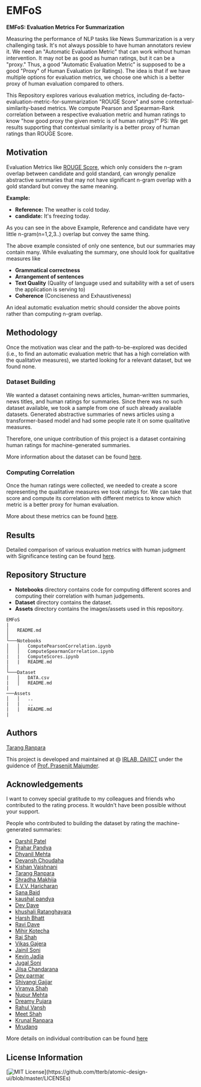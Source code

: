 
# EMFoS

**EMFoS: Evaluation Metrics For Summarization** 

Measuring the performance of NLP tasks like News Summarization is a very challenging task. It's not always possible to have human annotators review it. We need an "Automatic Evaluation Metric" that can work without human intervention. It may not be as good as human ratings, but it can be a "proxy." Thus, a good "Automatic Evaluation Metric" is supposed to be a good "Proxy" of Human Evaluation (or Ratings). The idea is that if we have multiple options for evaluation metrics, we choose one which is a better proxy of human evaluation compared to others.

This Repository explores various evaluation metrics, including de-facto-evaluation-metric-for-summarization "ROUGE Score" and some contextual-similarity-based metrics.
We compute Pearson and Spearman-Rank correlation between a respective evaluation metric and human ratings to know "how good proxy the given metric is of human ratings?"
PS: We get results supporting that contextual similarity is a better proxy of human ratings than ROUGE Score.

## Motivation

Evaluation Metrics like [ROUGE Score](https://aclanthology.org/W04-1013/), which only considers the n-gram overlap between candidate and gold standard, can wrongly penalize abstractive summaries that may not have significant n-gram overlap with a gold standard but convey the same meaning.

**Example:** 

- **Reference:** The weather is cold today.
- **candidate:** It's freezing today. 

As you can see in the above Example, Reference and candidate have very little n-gram(n=1,2,3..) overlap but convey the same thing. 

The above example consisted of only one sentence, but our summaries may contain many. While evaluating the summary, one should look for qualitative measures like 
- **Grammatical correctness** 
- **Arrangement of sentences** 
- **Text Quality** (Quality of language used and suitability with a set of users the application is serving to)
- **Coherence** (Conciseness and Exhaustiveness)

An ideal automatic evaluation metric should consider the above points rather than computing n-gram overlap.   


## Methodology

Once the motivation was clear and the path-to-be-explored was decided (i.e., to find an automatic evaluation metric that has a high correlation with the qualitative measures), we started looking for a relevant dataset, but we found none. 

### Dataset Building

We wanted a dataset containing news articles, human-written summaries, news titles, and human ratings for summaries. Since there was no such dataset available, we took a sample from one of such already available datasets. Generated abstractive summaries of news articles using a transformer-based model and had some people rate it on some qualitative measures. 

Therefore, one unique contribution of this project is a dataset containing human ratings for machine-generated summaries. 

More information about the dataset can be found [here](https://github.com/TarangRanpara/EMFoS/blob/main/Dataset/README.md). 
        

### Computing Correlation

Once the human ratings were collected, we needed to create a score representing the qualitative measures we took ratings for. We can take that score and compute its correlation with different metrics to know which metric is a better proxy for human evaluation.      

More about these metrics can be found [here](/Notebooks/README.md). 

## Results 

Detailed comparison of various evaluation metrics with human judgment with Significance testing can be found [here](https://docs.google.com/spreadsheets/d/1FdVI9LMi-UzOSfdZsdJBWsNYFlnYwAIJBZ5JVgewgvo/edit?usp=sharing). 

## Repository Structure

- **Notebooks** directory contains code for computing different scores and computing their correlation with human judgements.
- **Dataset** directory contains the dataset. 
- **Assets** directory contains the images/assets used in this repository.    

```
EMFoS
|
│   README.md  
│
└───Notebooks 
│   │   ComputePearsonCorrelation.ipynb
│   │   ComputeSpearmanCorrelation.ipynb
|   |   ComputeScores.ipynb
|   |   README.md
│   
└───Dataset
|   │   DATA.csv
|   │   README.md
|
───Assets  
│   │   ..
|   |   ..
|   |   README.md
|
```

## Authors

[Tarang Ranpara](https://in.linkedin.com/in/tarangranpara)

This project is developed and maintained at @ [IRLAB, DAIICT](http://irlab.daiict.ac.in/) under the guidence of [Prof. Prasenjit Majumder](https://in.linkedin.com/in/prasenjit-majumder-15a74720).  

## Acknowledgements

I want to convey special gratitude to my colleagues and friends who contributed to the rating process. It wouldn't have been possible without your support.  

People who contributed to building the dataset by rating the machine-generated summaries:
 - [Darshil Patel]()
 - [Prahar Pandya]()
 - [Dhyanil Mehta]()
 - [Devansh Choudaha]()
 - [Kishan Vaishnani]()
 - [Tarang Ranpara]()
 - [Shradha Makhija]()
 - [E.V.V. Haricharan]()
 - [Sana Baid]()
 - [kaushal pandya]()
 - [Dev Dave]()
 - [khushali Ratanghayara]()
 - [Harsh Bhatt]()
 - [Ravi Dave]()
 - [Mihir Kotecha]()
 - [Raj Shah]()
 - [Vikas Gajera]()
 - [Jainil Soni]()
 - [Kevin Jadia]()
 - [Jugal Soni]()
 - [Jilsa Chandarana]() 
 - [Dev parmar]()
 - [Shivangi Gajjar]()
 - [Viranya Shah]()
 - [Nupur Mehta]()
 - [Dreamy Pujara]()
 - [Rahul Vansh]()
 - [Meet Shah]()
 - [Krunal Ranpara]()
 - [Mrudang]() 

More details on individual contribution can be found [here](/Dataset/README.md)


## License Information

[![MIT License](https://img.shields.io/apm/l/atomic-design-ui.svg?)](https://github.com/tterb/atomic-design-ui/blob/master/LICENSEs)
